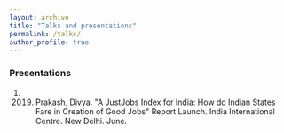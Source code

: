 ```yaml
---
layout: archive
title: "Talks and presentations"
permalink: /talks/
author_profile: true
---
```


### Presentations

1. 2019. Prakash, Divya. "A JustJobs Index for India: How do Indian States Fare in Creation of Good Jobs" Report Launch. India International Centre. New Delhi. June.
